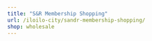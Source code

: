 ```yaml
---
title: "S&R Membership Shopping"
url: /iloilo-city/sandr-membership-shopping/
shop: wholesale
---
```

